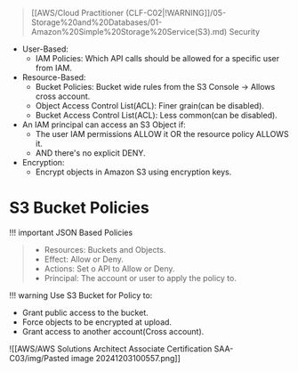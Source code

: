
> [[AWS/Cloud Practitioner (CLF-C02|!WARNING]]/05-Storage%20and%20Databases/01-Amazon%20Simple%20Storage%20Service(S3).md) Security
- User-Based:
	- IAM Policies: Which API calls should be allowed for a specific user from IAM.
- Resource-Based:
	- Bucket Policies: Bucket wide rules from the S3 Console -> Allows cross account.
	- Object Access Control List(ACL): Finer grain(can be disabled).
	- Bucket Access Control List(ACL): Less common(can be disabled).
- An IAM principal can access an S3 Object if:
	- The user IAM permissions ALLOW it OR the resource policy ALLOWS it.
	- AND there's no explicit DENY.
- Encryption: 
	- Encrypt objects in Amazon S3 using encryption keys.

# S3 Bucket Policies

!!! important JSON Based Policies
> - Resources: Buckets and Objects.
> - Effect: Allow or Deny.
> - Actions: Set o API to Allow or Deny.
> - Principal: The account or user to apply the policy to.


!!! warning Use S3 Bucket for Policy to:
- Grant public access to the bucket.
- Force objects to be encrypted at upload.
- Grant access to another account(Cross account).

![[AWS/AWS Solutions Architect Associate Certification SAA-C03/img/Pasted image 20241203100557.png]]